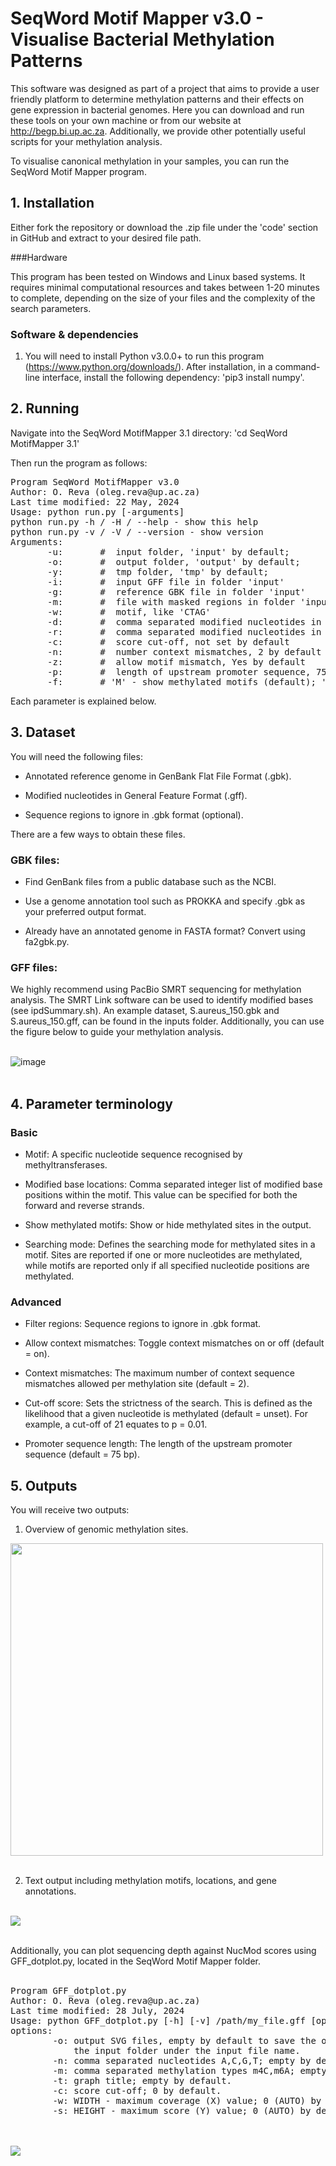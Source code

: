 # SeqWord Motif Mapper v3.0 - Visualise Bacterial Methylation Patterns


This software was designed as part of a project that aims to provide a user friendly platform to determine methylation patterns and their effects on gene expression in bacterial genomes. Here you can download and run these tools on your own machine or from our website at http://begp.bi.up.ac.za. Additionally, we provide other potentially useful scripts for your methylation analysis.

To visualise canonical methylation in your samples, you can run the SeqWord Motif Mapper program.

## 1. Installation

Either fork the repository or download the .zip file under the 'code' section in GitHub and extract to your desired file path. 

###Hardware

This program has been tested on Windows and Linux based systems. It requires minimal computational resources and takes between 1-20 minutes to complete, depending on the size of your files and the complexity of the search parameters. 

### Software & dependencies

1. You will need to install Python v3.0.0+ to run this program (https://www.python.org/downloads/). After installation, in a command-line interface, install the following dependency: 'pip3 install numpy'.

## 2. Running

Navigate into the SeqWord MotifMapper 3.1 directory: 
	'cd SeqWord MotifMapper 3.1'
 
Then run the program as follows:
<pre>
Program SeqWord MotifMapper v3.0
Author: O. Reva (oleg.reva@up.ac.za)
Last time modified: 22 May, 2024
Usage: python run.py [-arguments]
python run.py -h / -H / --help - show this help
python run.py -v / -V / --version - show version
Arguments:
	   -u:       # <folder> input folder, 'input' by default;
	   -o:       # <folder> output folder, 'output' by default;
	   -y:       # <folder> tmp folder, 'tmp' by default;
	   -i:       # <file name> input GFF file in folder 'input'
	   -g:       # <file name> reference GBK file in folder 'input'
	   -m:       # <file name> file with masked regions in folder 'input'
	   -w:       # <word> motif, like 'CTAG'
	   -d:       # <INT,INT> comma separated modified nucleotides in forward stran
	   -r:       # <INT,INT> comma separated modified nucleotides in reverse stran
	   -c:       # <FLOAT> score cut-off, not set by default
	   -n:       # <INT> number context mismatches, 2 by default
	   -z:       # <Yes/No> allow motif mismatch, Yes by default
	   -p:       # <INT> length of upstream promoter sequence, 75 by default
	   -f:       # 'M' - show methylated motifs (default); 'U' - show unmenthylated motifs;
</pre>

Each parameter is explained below.

## 3. Dataset

You will need the following files:

- Annotated reference genome in GenBank Flat File Format (.gbk).

- Modified nucleotides in General Feature Format (.gff).

- Sequence regions to ignore in .gbk format (optional).

There are a few ways to obtain these files.

### GBK files:

- Find GenBank files from a public database such as the NCBI.
  
- Use a genome annotation tool such as PROKKA and specify .gbk as your preferred output format.
  
- Already have an annotated genome in FASTA format? Convert using fa2gbk.py.

### GFF files:

We highly recommend using PacBio SMRT sequencing for methylation analysis. The SMRT Link software can be used to identify modified bases (see ipdSummary.sh). An example dataset, S.aureus_150.gbk and S.aureus_150.gff, can be found in the inputs folder. Additionally, you can use the figure below to guide your methylation analysis.<br><br>

![image](https://github.com/user-attachments/assets/0531cdb4-a1e7-4a28-be32-7a935c9b2b56)<br><br>

## 4. Parameter terminology

### Basic

- Motif: A specific nucleotide sequence recognised by methyltransferases.
  
- Modified base locations: Comma separated integer list of modified base positions within the motif. This value can be specified for both the forward and reverse strands.
  
- Show methylated motifs: Show or hide methylated sites in the output.
  
- Searching mode: Defines the searching mode for methylated sites in a motif. Sites are reported if one or more nucleotides are methylated, while motifs are reported only if all specified nucleotide positions are 
  methylated.

### Advanced

- Filter regions: Sequence regions to ignore in .gbk format.
  
- Allow context mismatches: Toggle context mismatches on or off (default = on).
  
- Context mismatches: The maximum number of context sequence mismatches allowed per methylation site (default = 2).
  
- Cut-off score: Sets the strictness of the search. This is defined as the likelihood that a given nucleotide is methylated (default = unset). For example, a cut-off of 21 equates to p = 0.01.
  
- Promoter sequence length: The length of the upstream promoter sequence (default = 75 bp).

## 5. Outputs

You will receive two outputs:

1. Overview of genomic methylation sites.
   
<img src='https://github.com/user-attachments/assets/8f6f4f36-5480-40c9-8d1c-56254f623825' width="500" height="500"><br><br>

2. Text output including methylation motifs, locations, and gene annotations.<br><br>
   
<img src='https://github.com/user-attachments/assets/e12e9ced-a57a-4b81-a6e8-1f91118b8a12' ><br><br>

Additionally, you can plot sequencing depth against NucMod scores using GFF_dotplot.py, located in the SeqWord Motif Mapper folder.<br><br>

<pre>
Program GFF_dotplot.py
Author: O. Reva (oleg.reva@up.ac.za)
Last time modified: 28 July, 2024
Usage: python GFF_dotplot.py [-h] [-v] /path/my_file.gff [options]
options:
        -o: output SVG files, empty by default to save the output into
            the input folder under the input file name.
        -n: comma separated nucleotides A,C,G,T; empty by default.
        -m: comma separated methylation types m4C,m6A; empty by default.
        -t: graph title; empty by default.
        -c: score cut-off; 0 by default.
        -w: WIDTH - maximum coverage (X) value; 0 (AUTO) by default.
        -s: HEIGHT - maximum score (Y) value; 0 (AUTO) by default.
</pre><br><br>

<img src= 'https://github.com/user-attachments/assets/166b87f7-e252-4e73-8fdb-9ab349f52065'>


